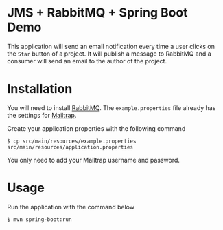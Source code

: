# JMS + RabbitMQ + Spring Boot Demo

This application will send an email notification every time a user clicks on the `Star` button of a project.
It will publish a message to RabbitMQ and a consumer will send an email to the author of the project.

# Installation

You will need to install [RabbitMQ][rabbitmq]. 
The `example.properties` file already has the settings for [Mailtrap][mailtrap].

Create your application properties with the following command

```
$ cp src/main/resources/example.properties src/main/resources/application.properties
```   

You only need to add your Mailtrap username and password.

# Usage

Run the application with the command below

```
$ mvn spring-boot:run
```

[mailtrap]: https://mailtrap.io/
[rabbitmq]: https://www.rabbitmq.com/download.html
